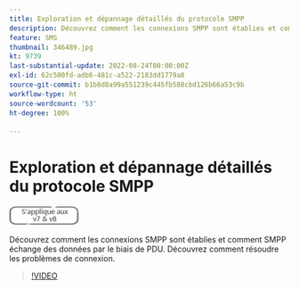 ```yaml
---
title: Exploration et dépannage détaillés du protocole SMPP
description: Découvrez comment les connexions SMPP sont établies et comment SMPP échange des données par le biais de PDU. Découvrez comment résoudre les problèmes de connexion.
feature: SMS
thumbnail: 346489.jpg
kt: 9739
last-substantial-update: 2022-08-24T00:00:00Z
exl-id: 62c500fd-adb6-481c-a522-2183dd1779a8
source-git-commit: b1b8d8a99a551239c445fb588cbd126b66a53c9b
workflow-type: ht
source-wordcount: '53'
ht-degree: 100%

---
```


# Exploration et dépannage détaillés du protocole SMPP

![S’applique aux versions 7 et 8](../assets/V7-V8-stamp.png)

Découvrez comment les connexions SMPP sont établies et comment SMPP échange des données par le biais de PDU. Découvrez comment résoudre les problèmes de connexion.

>[!VIDEO](https://video.tv.adobe.com/v/346489?quality=12&learn=on)
